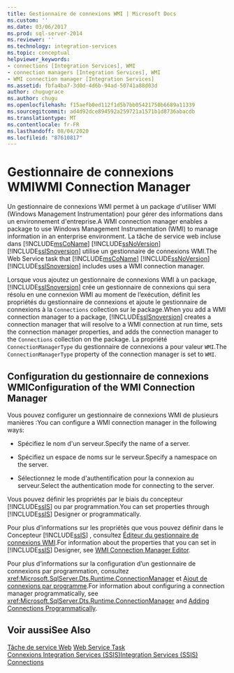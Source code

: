 ```yaml
---
title: Gestionnaire de connexions WMI | Microsoft Docs
ms.custom: ''
ms.date: 03/06/2017
ms.prod: sql-server-2014
ms.reviewer: ''
ms.technology: integration-services
ms.topic: conceptual
helpviewer_keywords:
- connections [Integration Services], WMI
- connection managers [Integration Services], WMI
- WMI connection manager [Integration Services]
ms.assetid: fbfa4ba7-3d0d-4d6b-94ad-50741a88d03d
author: chugugrace
ms.author: chugu
ms.openlocfilehash: f15aefb0ed112f1d5b7bb05421750b6689a11339
ms.sourcegitcommit: ad4d92dce894592a259721a1571b1d8736abacdb
ms.translationtype: MT
ms.contentlocale: fr-FR
ms.lasthandoff: 08/04/2020
ms.locfileid: "87610817"
---
```

# <a name="wmi-connection-manager"></a><span data-ttu-id="0e4b2-102">Gestionnaire de connexions WMI</span><span class="sxs-lookup"><span data-stu-id="0e4b2-102">WMI Connection Manager</span></span>
  <span data-ttu-id="0e4b2-103">Un gestionnaire de connexions WMI permet à un package d'utiliser WMI (Windows Management Instrumentation) pour gérer des informations dans un environnement d'entreprise.</span><span class="sxs-lookup"><span data-stu-id="0e4b2-103">A WMI connection manager enables a package to use Windows Management Instrumentation (WMI) to manage information in an enterprise environment.</span></span> <span data-ttu-id="0e4b2-104">La tâche de service web incluse dans [!INCLUDE[msCoName](../../includes/msconame-md.md)] [!INCLUDE[ssNoVersion](../../includes/ssnoversion-md.md)] [!INCLUDE[ssISnoversion](../../includes/ssisnoversion-md.md)] utilise un gestionnaire de connexions WMI.</span><span class="sxs-lookup"><span data-stu-id="0e4b2-104">The Web Service task that [!INCLUDE[msCoName](../../includes/msconame-md.md)] [!INCLUDE[ssNoVersion](../../includes/ssnoversion-md.md)] [!INCLUDE[ssISnoversion](../../includes/ssisnoversion-md.md)] includes uses a WMI connection manager.</span></span>  
  
 <span data-ttu-id="0e4b2-105">Lorsque vous ajoutez un gestionnaire de connexions WMI à un package, [!INCLUDE[ssISnoversion](../../includes/ssisnoversion-md.md)] crée un gestionnaire de connexions qui sera résolu en une connexion WMI au moment de l’exécution, définit les propriétés du gestionnaire de connexions et ajoute le gestionnaire de connexions à la `Connections` collection sur le package.</span><span class="sxs-lookup"><span data-stu-id="0e4b2-105">When you add a WMI connection manager to a package, [!INCLUDE[ssISnoversion](../../includes/ssisnoversion-md.md)] creates a connection manager that will resolve to a WMI connection at run time, sets the connection manager properties, and adds the connection manager to the `Connections` collection on the package.</span></span> <span data-ttu-id="0e4b2-106">La propriété `ConnectionManagerType` du gestionnaire de connexions a pour valeur `WMI`.</span><span class="sxs-lookup"><span data-stu-id="0e4b2-106">The `ConnectionManagerType` property of the connection manager is set to `WMI`.</span></span>  
  
## <a name="configuration-of-the-wmi-connection-manager"></a><span data-ttu-id="0e4b2-107">Configuration du gestionnaire de connexions WMI</span><span class="sxs-lookup"><span data-stu-id="0e4b2-107">Configuration of the WMI Connection Manager</span></span>  
 <span data-ttu-id="0e4b2-108">Vous pouvez configurer un gestionnaire de connexions WMI de plusieurs manières :</span><span class="sxs-lookup"><span data-stu-id="0e4b2-108">You can configure a WMI connection manager in the following ways:</span></span>  
  
-   <span data-ttu-id="0e4b2-109">Spécifiez le nom d'un serveur.</span><span class="sxs-lookup"><span data-stu-id="0e4b2-109">Specify the name of a server.</span></span>  
  
-   <span data-ttu-id="0e4b2-110">Spécifiez un espace de noms sur le serveur.</span><span class="sxs-lookup"><span data-stu-id="0e4b2-110">Specify a namespace on the server.</span></span>  
  
-   <span data-ttu-id="0e4b2-111">Sélectionnez le mode d'authentification pour la connexion au serveur.</span><span class="sxs-lookup"><span data-stu-id="0e4b2-111">Select the authentication mode for connecting to the server.</span></span>  
  
 <span data-ttu-id="0e4b2-112">Vous pouvez définir les propriétés par le biais du concepteur [!INCLUDE[ssIS](../../includes/ssis-md.md)] ou par programmation.</span><span class="sxs-lookup"><span data-stu-id="0e4b2-112">You can set properties through [!INCLUDE[ssIS](../../includes/ssis-md.md)] Designer or programmatically.</span></span>  
  
 <span data-ttu-id="0e4b2-113">Pour plus d’informations sur les propriétés que vous pouvez définir dans le Concepteur [!INCLUDE[ssIS](../../includes/ssis-md.md)] , consultez [Éditeur du gestionnaire de connexions WMI](../wmi-connection-manager-editor.md).</span><span class="sxs-lookup"><span data-stu-id="0e4b2-113">For information about the properties that you can set in [!INCLUDE[ssIS](../../includes/ssis-md.md)] Designer, see [WMI Connection Manager Editor](../wmi-connection-manager-editor.md).</span></span>  
  
 <span data-ttu-id="0e4b2-114">Pour plus d’informations sur la configuration d’un gestionnaire de connexions par programmation, consultez <xref:Microsoft.SqlServer.Dts.Runtime.ConnectionManager> et [Ajout de connexions par programme](../building-packages-programmatically/adding-connections-programmatically.md).</span><span class="sxs-lookup"><span data-stu-id="0e4b2-114">For information about configuring a connection manager programmatically, see <xref:Microsoft.SqlServer.Dts.Runtime.ConnectionManager> and [Adding Connections Programmatically](../building-packages-programmatically/adding-connections-programmatically.md).</span></span>  
  
## <a name="see-also"></a><span data-ttu-id="0e4b2-115">Voir aussi</span><span class="sxs-lookup"><span data-stu-id="0e4b2-115">See Also</span></span>  
 <span data-ttu-id="0e4b2-116">[Tâche de service Web](../control-flow/web-service-task.md) </span><span class="sxs-lookup"><span data-stu-id="0e4b2-116">[Web Service Task](../control-flow/web-service-task.md) </span></span>  
 [<span data-ttu-id="0e4b2-117">Connexions Integration Services &#40;SSIS&#41;</span><span class="sxs-lookup"><span data-stu-id="0e4b2-117">Integration Services &#40;SSIS&#41; Connections</span></span>](integration-services-ssis-connections.md)  
  
  
